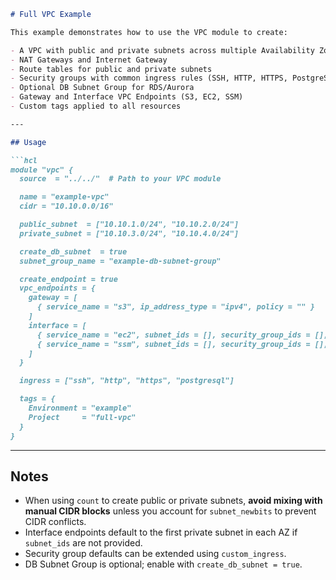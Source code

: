 ````markdown
# Full VPC Example

This example demonstrates how to use the VPC module to create:

- A VPC with public and private subnets across multiple Availability Zones
- NAT Gateways and Internet Gateway
- Route tables for public and private subnets
- Security groups with common ingress rules (SSH, HTTP, HTTPS, PostgreSQL)
- Optional DB Subnet Group for RDS/Aurora
- Gateway and Interface VPC Endpoints (S3, EC2, SSM)
- Custom tags applied to all resources

---

## Usage

```hcl
module "vpc" {
  source  = "../../"  # Path to your VPC module

  name = "example-vpc"
  cidr = "10.10.0.0/16"

  public_subnet  = ["10.10.1.0/24", "10.10.2.0/24"]
  private_subnet = ["10.10.3.0/24", "10.10.4.0/24"]

  create_db_subnet  = true
  subnet_group_name = "example-db-subnet-group"

  create_endpoint = true
  vpc_endpoints = {
    gateway = [
      { service_name = "s3", ip_address_type = "ipv4", policy = "" }
    ]
    interface = [
      { service_name = "ec2", subnet_ids = [], security_group_ids = [], private_dns_enabled = true },
      { service_name = "ssm", subnet_ids = [], security_group_ids = [], private_dns_enabled = true }
    ]
  }

  ingress = ["ssh", "http", "https", "postgresql"]

  tags = {
    Environment = "example"
    Project     = "full-vpc"
  }
}
````

---

## Notes

* When using `count` to create public or private subnets, **avoid mixing with manual CIDR blocks** unless you account for `subnet_newbits` to prevent CIDR conflicts.
* Interface endpoints default to the first private subnet in each AZ if `subnet_ids` are not provided.
* Security group defaults can be extended using `custom_ingress`.
* DB Subnet Group is optional; enable with `create_db_subnet = true`.